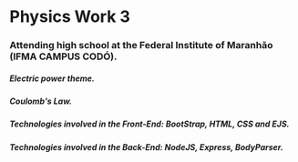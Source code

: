 # Physics Work 3 
### Attending high school at the Federal Institute of Maranhão (IFMA CAMPUS CODÓ).
##### Electric power theme.
##### Coulomb's Law.
##### Technologies involved in the Front-End: BootStrap, HTML, CSS and EJS.
##### Technologies involved in the Back-End: NodeJS, Express, BodyParser.
